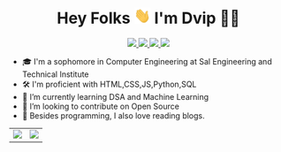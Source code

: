 <h1 align='center'>
  Hey Folks <img src="https://raw.githubusercontent.com/ABSphreak/ABSphreak/master/gifs/Hi.gif" width="30px"> I'm Dvip 👨‍💻
</h1>

<p align="center">
   <a href="https://twitter.com/dvip_patel">
    <img src=https://img.shields.io/badge/Twitter-1DA1F2?style=for-the-badge&logo=twitter&logoColor=white />
   </a>
   <a href="https://www.instagram.com/dvip_patel_21/">
    <img src=https://img.shields.io/badge/Instagram-E4405F?style=for-the-badge&logo=instagram&logoColor=white />
   </a>
   <a href="https://www.linkedin.com/in/dvip-p-1323411a8/">
    <img src=https://img.shields.io/badge/LinkedIn-0077B5?style=for-the-badge&logo=linkedin&logoColor=white />
   </a>
   <a href="mailto:sanclash425@gmail.com">
    <img src=https://img.shields.io/badge/Gmail-D14836?style=for-the-badge&logo=gmail&logoColor=white>
   </a>
</p>

- 🎓 I'm a sophomore in Computer Engineering at Sal Engineering and Technical Institute
- 🛠 I'm proficient with HTML,CSS,JS,Python,SQL
- 🌱 I’m currently learning DSA and Machine Learning
- 👯 I’m looking to contribute on Open Source
- 💬 Besides programming, I also love reading blogs.
<!-- - 📫 Shoot me a mail at `thepushkarp[AT]gmail[DOT]com` -->

<table align="center" cellspacing="0" cellpadding="0" border="0">
  <tr>
    <td>
<!--       <a href="https://github.com/thepushkarp"> -->
      <img src="https://github-readme-stats.vercel.app/api?username=Dvip07&show_icons=true&include_all_commits=true&theme=tokyonight">
      <a/>
    </td>
    <td>
<!--       <a href="https://github.com/thepushkarp"> -->
        <img src="https://github-readme-stats.vercel.app/api/top-langs/?username=Dvip07&layout=compact&theme=tokyonight">
      <a/>
    </td>
   </tr>
</table>
